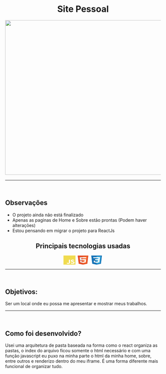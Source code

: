 <h1 align="center">Site Pessoal</h1>
<div align="center"> 
   <img width="1000px" height="500px"  src="./pessoal.gif"/>
</div>
<hr>
<br>

## Observações
 - O projeto ainda não está finalizado
 - Apenas as paginas de Home e Sobre estão prontas (Podem haver alterações)
 - Estou pensando em migrar o projeto para ReactJs

<h2 align="center">Principais tecnologias usadas</h2>
<div align="center">
 <img align="center" alt="Edinelson-Js" height="30" width="40" src="https://raw.githubusercontent.com/devicons/devicon/master/icons/javascript/javascript-plain.svg">
  <img align="center" alt="Edinelson-HTML" height="30" width="40" src="https://raw.githubusercontent.com/devicons/devicon/master/icons/html5/html5-original.svg">
  <img align="center" alt="Edinelson-CSS" height="30" width="40" src="https://raw.githubusercontent.com/devicons/devicon/master/icons/css3/css3-original.svg">
</div>
<hr>
<br>

## Objetivos:
 Ser um local onde eu possa me apresentar e mostrar meus trabalhos.
<hr>
<br>

## Como foi desenvolvido?
 Usei uma arquitetura de pasta baseada na forma como o react organiza as pastas, o index do arquivo ficou somente o html necessário e com uma função javascript eu puxo na minha parte o html da minha home, sobre, entre outros e renderizo dentro do meu iframe. É uma forma diferente mais funcional de organizar tudo. 
